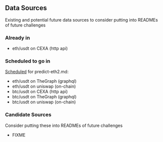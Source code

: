 ## Data Sources

Existing and potential future data sources to consider putting into READMEs of future challenges

### Already in
- eth/usdt on CEXA (http api)

### Scheduled to go in

[Scheduled](https://github.com/oceanprotocol/predict-eth/issues/3) for predict-eth2.md:

- eth/usdt on TheGraph (graphql)
- eth/usdt on uniswap (on-chain)
- btc/usdt on CEXA (http api)
- btc/usdt on TheGraph (graphql)
- btc/usdt on uniswap (on-chain)

### Candidate Sources

Consider putting these into READMEs of future challenges

- FIXME
